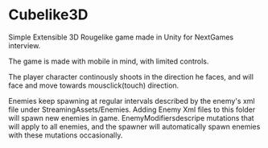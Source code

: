 # Cubelike3D
Simple Extensible 3D Rougelike  game made in Unity for NextGames interview.

The game is made with mobile in mind, with limited controls. 

The player character continously shoots in the direction he faces, and will face and move towards mousclick(touch) direction.

Enemies keep spawning at regular intervals described by the enemy's xml file under StreamingAssets/Enemies.
Adding Enemy Xml files to this folder will spawn new enemies in game.
EnemyModifiersdescripe mutations that will apply to all enemies, and the spawner will automatically spawn enemies with these mutations occasionally.
